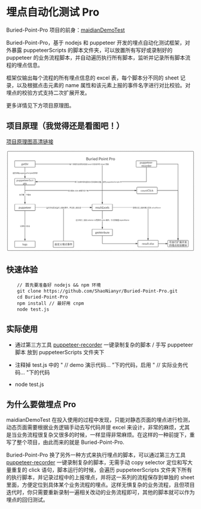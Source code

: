# 埋点自动化测试 Pro

Buried-Point-Pro 项目的前身：[maidianDemoTest](https://github.com/ShaoNianyr/maidianDemoTest)

Buried-Point-Pro，基于 nodejs 和 puppeteer 开发的埋点自动化测试框架，对外暴露 puppeteerScripts 的脚本文件夹，可以放置所有写好或录制好的 puppeteer 的业务流程脚本，并自动遍历执行所有脚本，监听并记录所有脚本流程的埋点信息。

框架仅输出每个流程的所有埋点信息的 excel 表，每个脚本分不同的 sheet 记录，以及根据点击元素的 name 属性和该元素上报的事件名字进行对比校验。对埋点的校验方式支持二次扩展开发。

更多详情见下方项目原理图。

## 项目原理（我觉得还是看图吧！）

[项目原理图高清链接](https://www.processon.com/view/link/5dd38659e4b01da3459348c7)

<img src="https://github.com/ShaoNianyr/Buried-Point-Pro/blob/master/picture/BuriedPointPro.png">


## 快速体验

```
    // 首先要准备好 nodejs && npm 环境
    git clone https://github.com/ShaoNianyr/Buried-Point-Pro.git
    cd Buried-Point-Pro
    npm install // 最好用 cnpm 
    node test.js 
```

## 实际使用

-   通过第三方工具 [puppeteer-recorder](https://github.com/checkly/puppeteer-recorder) 一键录制复杂的脚本 / 手写 puppeteer 脚本 放到 puppeteerScripts 文件夹下

-   注释掉 test.js 中的 " // demo 演示代码... "下的代码，启用 " // 实际业务代码... "下的代码

-   node test.js

## 为什么要做埋点 Pro

maidianDemoTest 在投入使用的过程中发现，只能对静态页面的埋点进行检测，动态页面需要根据业务逻辑手动去写代码并提 excel 来设计，非常的麻烦，尤其是当业务流程很复杂又很多的时候，一样显得非常麻烦。在这样的一种前提下，重写了整个项目，由此而来的就是 Buried-Point-Pro. 

Buried-Point-Pro 换了另外一种方式来执行埋点的脚本，可以通过第三方工具 [puppeteer-recorder](https://github.com/checkly/puppeteer-recorder) 一键录制复杂的脚本，无需手动 copy selector 定位和写大量重复的 click 语句，脚本运行的时候，会遍历 puppeteerScripts 文件夹下所有的执行脚本，并记录过程中的上报埋点，并将这一系列的流程保存到单独的 sheet 里面，方便定位到具体某个业务流程的埋点。这样无惧复杂的业务流程，且但项目迭代时，你只需要重新录制一遍相关改动的业务流程即可，其他的脚本就可以作为埋点的回归测试。